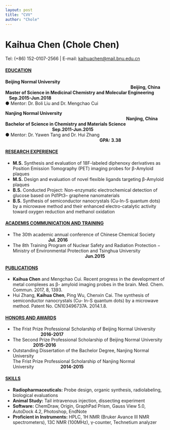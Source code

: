 ```yaml
---
layout: post
title: "CVV"
author: "Chole"
---
```



# Kaihua Chen (Chole Chen)
Tel: (+86) 152-0107-2566 | E-mail: kaihuachen@mail.bnu.edu.cn

#### <ins>EDUCATION</ins>
**Beijing Normal University** &emsp;&emsp;&emsp;&emsp;&emsp;&emsp;&emsp;&emsp;&emsp;&emsp;&emsp;&emsp;&emsp;&emsp;&emsp;&emsp;&emsp;&emsp;&emsp;&emsp;&emsp;&emsp;&emsp;&emsp;&emsp;&emsp;&emsp;&emsp; **Beijing, China**<br>
**Master of Science in Medicinal Chemistry and Molecular Engineering**
&emsp;&emsp;&nbsp;&nbsp; **Sep.2015-Jun.2018**<br>
● Mentor: Dr. Boli Liu and Dr. Mengchao Cui

**Nanjing Normal University**
&emsp;&emsp;&emsp;&emsp;&emsp;&emsp;&emsp;&emsp;&emsp;&emsp;&emsp;&emsp;&emsp;&emsp;&emsp;&emsp;&emsp;&emsp;&emsp;&emsp;&emsp;&emsp;&emsp;&emsp;&emsp;&emsp;&emsp; **Nanjing, China**<br>
**Bachelor of Science in Chemistry and Materials Science**
&emsp;&emsp;&emsp;&emsp;&emsp;&emsp;&emsp;&emsp;&emsp;&emsp;&nbsp; **Sep.2011-Jun.2015**<br>
● Mentor: Dr. Yawen Tang and Dr. Hui Zhang &emsp;&emsp;&emsp;&emsp;&emsp;&emsp;&emsp;&emsp;&emsp;&emsp;&emsp;&emsp;&emsp;&emsp;&emsp;&emsp;&emsp;&emsp;&emsp;&emsp;&emsp; **GPA: 3.38**


#### <ins>RESEARCH EXPERIENCE</ins>
* **M.S.** Synthesis and evaluation of 18F-labeled diphenoxy derivatives as Position Emission Tomography (PET) imaging probes for β-Amyloid plaques
* **M.S.** Design and evaluation of novel flexible ligands targeting β-Amyloid plaques
* **B.S.** Conducted Project: Non-enzymatic electrochemical detection of glucose based on Pd1Pt3–
graphene nanomaterials
* **B.S.** Synthesis of semiconductor nanocrystals (Cu-In-S quantum dots) by a microwave method and
their enhanced electro-catalytic activity toward oxygen reduction and methanol oxidation

#### <ins>ACADEMIS COMMUNICATION AND TRAINING</ins>
* The 30th academic annual conference of Chinese Chemical Society &emsp;&emsp;&emsp;&emsp;&emsp;&emsp;&emsp;&emsp;**Jul. 2016**
* The 8th Training Program of Nuclear Safety and Radiation Protection
− Ministry of Environmental Protection and Tsinghua University &emsp;&emsp;&emsp;&emsp;&emsp;&emsp;&emsp;&emsp;&emsp;&emsp;&emsp;&emsp;&emsp;&emsp;&emsp;&emsp;&nbsp;**Jun.2015**

#### <ins>PUBLICATIONS</ins>
* **Kaihua Chen** and Mengchao Cui. Recent progress in the development of metal complexes as β- amyloid imaging probes in the brain. Med. Chem. Commun. 2017, 8, 1393.
* Hui Zhang, **Kaihua Chen**, Ping Wu, Chenxin Cai. The synthesis of semiconductor nanocrystals (Cu- In-S quantum dots) by a microwave method. Patent No. CN103496737A. 2014.1.8.

#### <ins>HONORS AND AWARDS</ins>
* The Frist Prize Professional Scholarship of Beijing Normal University &emsp;&emsp;&emsp;&emsp;&emsp;&emsp;&nbsp;**2016-2017**
* The Second Prize Professional Scholarship of Beijing Normal University &emsp;&emsp;&emsp;&emsp;&nbsp;&nbsp;**2015-2016**
* Outstanding Dissertation of the Bachelor Degree, Nanjing Normal University<br>
The Frist Prize Professional Scholarship of Nanjing Normal University&emsp;&emsp;&emsp;&emsp;&emsp;&emsp;**2014-2015**


#### <ins>SKILLS</ins>

* **Radiopharmaceuticals:** Probe design, organic synthesis, radiolabeling, biological evaluations<br>
* **Animal Study:** Tail intravenous injection, dissecting experiment<br>
* **Software:** ChemDraw, Origin, GraphPad Prism, Gauss View 5.0, AutoDock 4.2, Photoshop, EndNote<br>
* **Proficient in Instruments:** HPLC, 1H NMR (Bruker Avance III NMR spectrometers), 13C NMR (100MHz), γ-counter, Technetium analyzer
